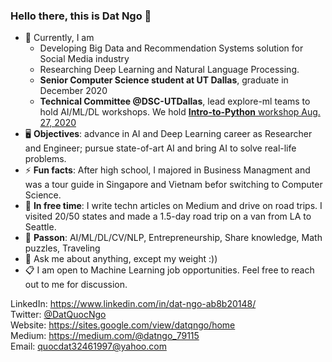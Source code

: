 ### Hello there, this is Dat Ngo 👋

- 🔭 Currently, I am
  * Developing Big Data and Recommendation Systems solution for Social Media industry
  * Researching Deep Learning and Natural Language Processing.
  * **Senior Computer Science student at UT Dallas**,  graduate in December 2020
  * **Technical Committee @DSC-UTDallas**, lead explore-ml teams to hold AI/ML/DL workshops. We hold [**Intro-to-Python** workshop Aug. 27, 2020](https://dsc.community.dev/university-of-texas-at-dallas/)
- 🖥 **Objectives**: advance in AI and Deep Learning career as Researcher and Engineer; pursue state-of-art AI and bring AI to solve real-life problems.
- ⚡ **Fun facts**: After high school, I majored in Business Managment and was a tour guide in Singapore and Vietnam befor switching to Computer Science.
- 🌱 **In free time**: I write techn articles on Medium and drive on road trips. I visited 20/50 states and made a 1.5-day road trip on a van from LA to Seattle. 
- 🤔 **Passon**: AI/ML/DL/CV/NLP, Entrepreneurship, Share knowledge, Math puzzles, Traveling
- 💬 Ask me about anything, except my weight :))
- 📋 I am open to Machine Learning job opportunities. Feel free to reach out to me for discussion.

LinkedIn: https://www.linkedin.com/in/dat-ngo-ab8b20148/ \
Twitter: [@DatQuocNgo](https://twitter.com/DatQuocNgo) \
Website: https://sites.google.com/view/datqngo/home \
Medium: https://medium.com/@datngo_79115 \
Email: quocdat32461997@yahoo.com
